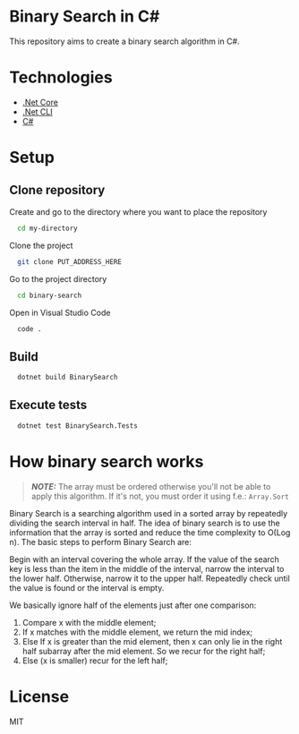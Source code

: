 # Binary Search in C#

This repository aims to create a binary search algorithm in C#.

# Technologies

- [.Net Core](https://dotnet.microsoft.com/en-us/download)
- [.Net CLI](https://docs.microsoft.com/en-us/dotnet/core/tools/)
- [C#](https://docs.microsoft.com/en-us/dotnet/csharp/)

# Setup

## Clone repository

Create and go to the directory where you want to place the repository

```bash
  cd my-directory
```

Clone the project

```bash
  git clone PUT_ADDRESS_HERE
```

Go to the project directory

```bash
  cd binary-search
```

Open in Visual Studio Code

```bash
  code .
```

## Build

```bash
  dotnet build BinarySearch
```

## Execute tests

```bash
  dotnet test BinarySearch.Tests
```

# How binary search works

> **_NOTE:_** The array must be ordered otherwise you'll not be able to apply this algorithm. If it's not, you must order it using f.e.: `Array.Sort`

Binary Search is a searching algorithm used in a sorted array by repeatedly dividing the search interval in half. The idea of binary search is to use the information that the array is sorted and reduce the time complexity to O(Log n). The basic steps to perform Binary Search are:

Begin with an interval covering the whole array. 
If the value of the search key is less than the item in the middle of the interval, narrow the interval to the lower half. 
Otherwise, narrow it to the upper half. 
Repeatedly check until the value is found or the interval is empty.

We basically ignore half of the elements just after one comparison:
1. Compare x with the middle element;
1. If x matches with the middle element, we return the mid index;
1. Else If x is greater than the mid element, then x can only lie in the right half subarray after the mid element. So we recur for the right half;
1. Else (x is smaller) recur for the left half;

# License

MIT